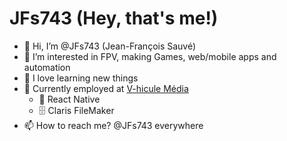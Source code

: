 # JFs743 (Hey, that's me!)

- 👋 Hi, I’m @JFs743 (Jean-François Sauvé)
- 👀 I’m interested in FPV, making Games, web/mobile apps and automation
- 🌱 I love learning new things
- 💼 Currently employed at [V-hicule Média](https://www.v-hiculemedia.com/)
  - 📱 React Native
  - 🗄️ Claris FileMaker
- 📫 How to reach me? @JFs743 everywhere
